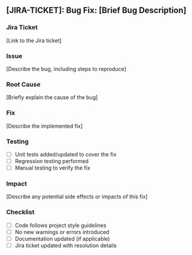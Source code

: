 ## [JIRA-TICKET]: Bug Fix: [Brief Bug Description]

### Jira Ticket
[Link to the Jira ticket]

### Issue
[Describe the bug, including steps to reproduce]

### Root Cause
[Briefly explain the cause of the bug]

### Fix
[Describe the implemented fix]

### Testing
- [ ] Unit tests added/updated to cover the fix
- [ ] Regression testing performed
- [ ] Manual testing to verify the fix

### Impact
[Describe any potential side effects or impacts of this fix]

### Checklist
- [ ] Code follows project style guidelines
- [ ] No new warnings or errors introduced
- [ ] Documentation updated (if applicable)
- [ ] Jira ticket updated with resolution details